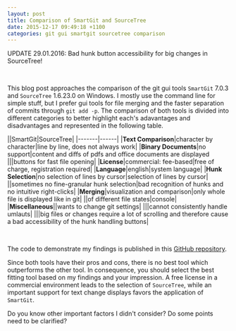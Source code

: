 ```yaml
---
layout: post
title: Comparison of SmartGit and SourceTree
date: 2015-12-17 09:49:18 +1100
categories: git gui smartgit sourcetree comparison 
---
```


UPDATE 29.01.2016:
Bad hunk button accessibility for big changes in SourceTree!

<br>

This blog post approaches the comparison of the git gui tools `SmartGit` 7.0.3 and `SourceTree` 1.6.23.0 on Windows.
I mostly use the command line for simple stuff, but I prefer gui tools for file merging and the faster separation of commits through `git add -p`. The comparison of both tools is divided into different categories to better highlight each's adavantages and disadvantages and represented in the following table.

||SmartGit|SourceTree|
|-------|------|
|**Text Comparison**|character by character|line by line, does not always work|
|**Binary Documents**|no support|content and diffs of pdfs and office documents are displayed
|||buttons for fast file opening|
|**License**|commercial: fee-based|free of charge, registration required|
|**Language**|english|system language|
|**Hunk Selection**|no selection of lines by cursor|selection of lines by cursor|
||sometimes no fine-granular hunk selection|bad recognition of hunks and no intuitive right-clicks|
|**Merging**|visualization and comparison|only whole file is displayed like in git|
||of different file states|console|
|**Miscellaneous**||wants to change git settings|
|||cannot consistently handle umlauts|
|||big files or changes require a lot of scrolling and therefore cause a bad accessibility of the hunk handling buttons|

<br>

The code to demonstrate my findings is published in this [GitHub repository](https://github.com/philippneugebauer/git_gui_test).

Since both tools have their pros and cons, there is no best tool which outperforms the other tool.
In consequence, you should select the best fitting tool based on my findings and your impression.
A free license in a commercial environment leads to the selection of `SourceTree`, while an important
support for text change displays favors the application of `SmartGit`.

Do you know other important factors I didn't consider? Do some points need to be clarified?
